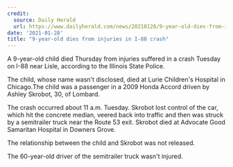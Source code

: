 ```yaml
---
credit:
  source: Daily Herald
  url: https://www.dailyherald.com/news/20210128/9-year-old-dies-from-injuries-in-i-88-crash
date: '2021-01-28'
title: "9-year-old dies from injuries in I-88 crash"
---
```

A 9-year-old child died Thursday from injuries suffered in a crash Tuesday on I-88 near Lisle, according to the Illinois State Police.

The child, whose name wasn't disclosed, died at Lurie Children's Hospital in Chicago.The child was a passenger in a 2009 Honda Accord driven by Ashley Skrobot, 30, of Lombard.

The crash occurred about 11 a.m. Tuesday. Skrobot lost control of the car, which hit the concrete median, veered back into traffic and then was struck by a semitrailer truck near the Route 53 exit. Skrobot died at Advocate Good Samaritan Hospital in Downers Grove.

The relationship between the child and Skrobot was not released.

The 60-year-old driver of the semitrailer truck wasn't injured.
